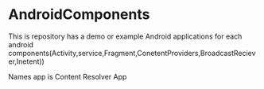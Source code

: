 # AndroidComponents
This is repository has a demo or example Android applications for each android components(Activity,service,Fragment,ConetentProviders,BroadcastReciever,Inetent))


Names app is Content Resolver App
